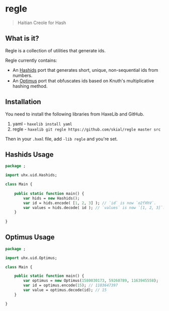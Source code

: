 # regle

> Haitian Creole for Hash

## What is it?

Regle is a collection of utilities that generate ids.

Regle currently contains:
	
- An [Hashids] port that generates short, unique, non-sequential ids from numbers.
- An [Optimus] port that obfuscates ids based on Knuth's multiplicative hashing method.

## Installation

You need to install the following libraries from HaxeLib and GitHub.

1. yaml - `haxelib install yaml`
2. regle - `haxelib git regle https://github.com/skial/regle master src`

Then in your `.hxml` file, add `-lib regle` and you're set.

## Hashids Usage

```Haxe
package ;

import uhx.uid.Hashids;

class Main {
	
	public static function main() {
		var hids = new Hashids();
		var id = hids.encode( [1, 2, 3] ); // `id` is now `o2fXhV`.
		var values = hids.decode( id ); // `values` is now `[1, 2, 3]`.
	}
	
}
```

## Optimus Usage 

```Haxe
package ;

import uhx.uid.Optimus;

class Main {

	public static function main() {
		var optimus = new Optimus(1580030173, 59260789, 1163945558);
		var id = optimus.encode(15); // 1103647397
		var value = optimus.decode(id); // 15
	}

}
```

[Hashids]: http://hashids.org/ "Generate short, unique, non-sequential ids"
[Optimus]: https://github.com/jenssegers/optimus "Id obfuscation based on Knuth's multiplicative hashing method"